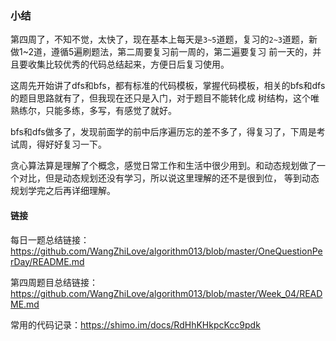### 小结

第四周了，不知不觉，太快了，现在基本上每天是`3~5`道题，复习的`2~3`道题，新做1~2道，遵循5遍刷题法，第二周要复习前一周的，第二遍要复习
前一天的，并且要收集比较优秀的代码总结起来，方便日后复习使用。

这周先开始讲了dfs和bfs，都有标准的代码模板，掌握代码模板，相关的bfs和dfs的题目思路就有了，但我现在还只是入门，对于题目不能转化成
树结构，这个唯熟练尔，只能多练，多写，有感觉了就好。

bfs和dfs做多了，发现前面学的前中后序遍历忘的差不多了，得复习了，下周是考试周，得好好复习一下。

贪心算法算是理解了个概念，感觉日常工作和生活中很少用到。和动态规划做了一个对比，但是动态规划还没有学习，所以说这里理解的还不是很到位，
等到动态规划学完之后再详细理解。


#### 链接

每日一题总结链接：https://github.com/WangZhiLove/algorithm013/blob/master/OneQuestionPerDay/README.md

第四周题目总结链接：https://github.com/WangZhiLove/algorithm013/blob/master/Week_04/README.md

常用的代码记录：https://shimo.im/docs/RdHhKHkpcKcc9pdk

